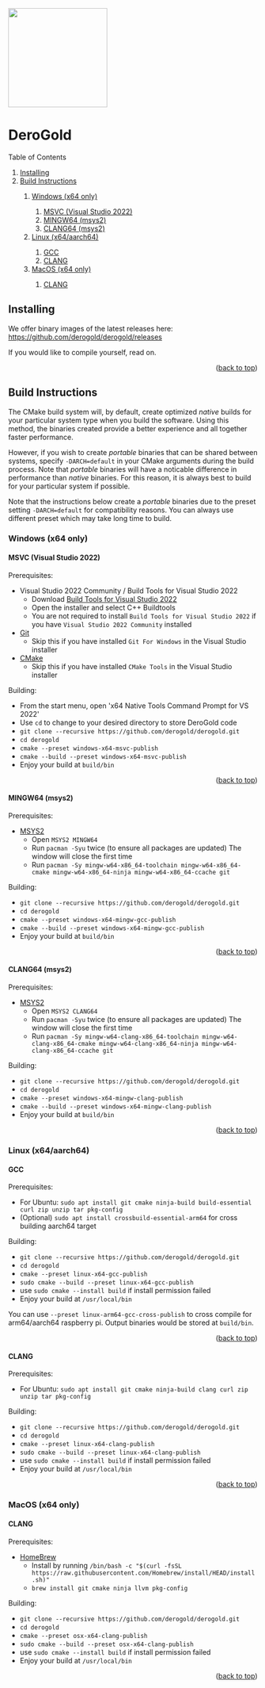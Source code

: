 <div id="top"></div>

<img src="https://i.imgur.com/4FlvRAt.png" width="200">

# DeroGold

<summary>Table of Contents</summary>
<ol>
    <li><a href="#installing">Installing</a></li>
    <li><a href="#build-instructions">Build Instructions</a></li>
    <ol>
      <li><a href="#windows-x64-only">Windows (x64 only)</a></li>
      <ol>
        <li><a href="#msvc-visual-studio-2022">MSVC (Visual Studio 2022)</a></li>
        <li><a href="#mingw64-msys2">MINGW64 (msys2)</a></li>
        <li><a href="#clang64-msys2">CLANG64 (msys2)</a></li>
      </ol>
      <li><a href="#linux-x64-aarch64">Linux (x64/aarch64)</a></li>
      <ol>
        <li><a href="#gcc">GCC</a></li>
        <li><a href="#clang">CLANG</a></li>
      </ol>
      <li><a href="#macos-x64-only">MacOS (x64 only)</a></li>
      <ol>
        <li><a href="#clang-1">CLANG</a></li>
      </ol>
    </ol>
</ol>

## Installing

We offer binary images of the latest releases here: https://github.com/derogold/derogold/releases

If you would like to compile yourself, read on.

<p align="right">(<a href="#top">back to top</a>)</p>

## Build Instructions

The CMake build system will, by default, create optimized *native* builds for your particular system type when you build the software. Using this method, the binaries created provide a better experience and all together faster performance.

However, if you wish to create *portable* binaries that can be shared between systems, specify `-DARCH=default` in your CMake arguments during the build process. Note that *portable* binaries will have a noticable difference in performance than *native* binaries. For this reason, it is always best to build for your particular system if possible.

Note that the instructions below create a *portable* binaries due to the preset setting `-DARCH=default` for compatibility reasons. You can always use different preset which may take long time to build.

### Windows (x64 only)

#### MSVC (Visual Studio 2022)

Prerequisites:
- Visual Studio 2022 Community / Build Tools for Visual Studio 2022
  - Download [Build Tools for Visual Studio 2022](https://aka.ms/vs/17/release/vs_BuildTools.exe)
  - Open the installer and select C++ Buildtools
  - You are not required to install `Build Tools for Visual Studio 2022` if you have `Visual Studio 2022 Community` installed
- [Git](https://git-scm.com/downloads)
  - Skip this if you have installed `Git For Windows` in the Visual Studio installer
- [CMake](https://cmake.org/download/)
  - Skip this if you have installed `CMake Tools` in the Visual Studio installer

Building:
- From the start menu, open 'x64 Native Tools Command Prompt for VS 2022'
- Use `cd` to change to your desired directory to store DeroGold code
- `git clone --recursive https://github.com/derogold/derogold.git`
- `cd derogold`
- `cmake --preset windows-x64-msvc-publish`
- `cmake --build --preset windows-x64-msvc-publish`
- Enjoy your build at `build/bin`

<p align="right">(<a href="#top">back to top</a>)</p>

#### MINGW64 (msys2)

Prerequisites:
- [MSYS2](https://www.msys2.org/)
  - Open `MSYS2 MINGW64`
  - Run `pacman -Syu` twice (to ensure all packages are updated) The window will close the first time
  - Run `pacman -Sy mingw-w64-x86_64-toolchain mingw-w64-x86_64-cmake mingw-w64-x86_64-ninja mingw-w64-x86_64-ccache git`

Building:
- `git clone --recursive https://github.com/derogold/derogold.git`
- `cd derogold`
- `cmake --preset windows-x64-mingw-gcc-publish`
- `cmake --build --preset windows-x64-mingw-gcc-publish`
- Enjoy your build at `build/bin`

<p align="right">(<a href="#top">back to top</a>)</p>

#### CLANG64 (msys2)

Prerequisites:
- [MSYS2](https://www.msys2.org/)
  - Open `MSYS2 CLANG64`
  - Run `pacman -Syu` twice (to ensure all packages are updated) The window will close the first time
  - Run `pacman -Sy mingw-w64-clang-x86_64-toolchain mingw-w64-clang-x86_64-cmake mingw-w64-clang-x86_64-ninja mingw-w64-clang-x86_64-ccache git`

Building:
- `git clone --recursive https://github.com/derogold/derogold.git`
- `cd derogold`
- `cmake --preset windows-x64-mingw-clang-publish`
- `cmake --build --preset windows-x64-mingw-clang-publish`
- Enjoy your build at `build/bin`

<p align="right">(<a href="#top">back to top</a>)</p>

### Linux (x64/aarch64)

#### GCC

Prerequisites:
- For Ubuntu: `sudo apt install git cmake ninja-build build-essential curl zip unzip tar pkg-config`
- (Optional) `sudo apt install crossbuild-essential-arm64` for cross building aarch64 target

Building:
- `git clone --recursive https://github.com/derogold/derogold.git`
- `cd derogold`
- `cmake --preset linux-x64-gcc-publish`
- `sudo cmake --build --preset linux-x64-gcc-publish`
- use `sudo cmake --install build` if install permission failed
- Enjoy your build at `/usr/local/bin`

You can use `--preset linux-arm64-gcc-cross-publish` to cross compile for arm64/aarch64 raspberry pi. Output binaries would be stored at `build/bin`.

<p align="right">(<a href="#top">back to top</a>)</p>

#### CLANG

Prerequisites:
- For Ubuntu: `sudo apt install git cmake ninja-build clang curl zip unzip tar pkg-config`

Building:
- `git clone --recursive https://github.com/derogold/derogold.git`
- `cd derogold`
- `cmake --preset linux-x64-clang-publish`
- `sudo cmake --build --preset linux-x64-clang-publish`
- use `sudo cmake --install build` if install permission failed
- Enjoy your build at `/usr/local/bin`

<p align="right">(<a href="#top">back to top</a>)</p>

### MacOS (x64 only)

#### CLANG

Prerequisites:
- [HomeBrew](https://brew.sh/)
  - Install by running `/bin/bash -c "$(curl -fsSL https://raw.githubusercontent.com/Homebrew/install/HEAD/install.sh)"`
  - `brew install git cmake ninja llvm pkg-config`

Building:
- `git clone --recursive https://github.com/derogold/derogold.git`
- `cd derogold`
- `cmake --preset osx-x64-clang-publish`
- `sudo cmake --build --preset osx-x64-clang-publish`
- use `sudo cmake --install build` if install permission failed
- Enjoy your build at `/usr/local/bin`

<p align="right">(<a href="#top">back to top</a>)</p>